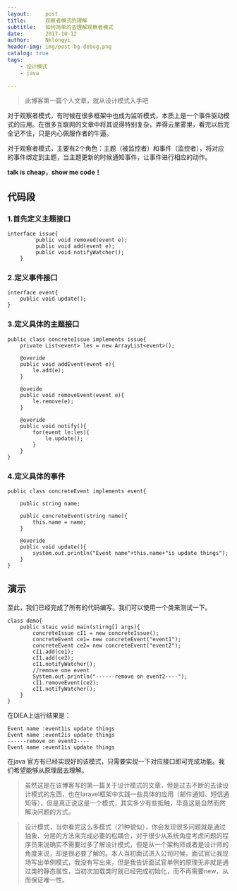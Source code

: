 ```yaml
---
layout:     post
title:      观察者模式的理解
subtitle:   如何简单的去理解观察者模式
date:       2017-10-12
author:     Nklongyi
header-img: img/post-bg-debug.png
catalog: true
tags:
    - 设计模式
    - java
    
---
```


>此博客第一篇个人文章，就从设计模式入手吧

对于观察者模式，有时候在很多框架中也成为监听模式，本质上是一个事件驱动模式的应用。在很多互联网的文章中将其说得特别复杂，弄得云里雾里，看完以后完全记不住，只是内心佩服作者的牛逼。

对于观察者模式，主要有2个角色：主题（被监控者）和事件（监控者），将对应的事件绑定到主题，当主题更新的时候通知事件，让事件进行相应的动作。

**talk is cheap，show me code！**


## 代码段

### 1.首先定义主题接口
    
    interface issue{ 
			 public void removed(event e);
   			 public void add(event e);
    		 public void notifyWatcher();
		}

### 2.定义事件接口

    interface event{
		public void update();
	}

### 3.定义具体的主题接口

	public class concreteIssue implements issue{
		private List<event> les = new ArrayList<event>();
		
		@overide	
		public void addEvent(event e){
			le.add(e);
		} 

		@oveide
		public void removeEvent(event e){
			le.remove(e);
		}

		@overide
		public void notify(){
			for(event le:les){
				le.update();
			}
		}		
	}

### 4.定义具体的事件

	public class concreteEvent implements event{

		public string name;

		public concreteEvent(string name){
			this.name = name;
		}

		@overide
		public void update(){
			system.out.println("Event name"+this.name+"is update things");
		}
	}

## 演示

至此，我们已经完成了所有的代码编写。我们可以使用一个类来测试一下。

	class demo{
		public staic void main(stirng[] args){
			concreteIssue cI1 = new concreteIssue();
			concreteEvent ce1= new concreteEvent("event1");
			concreteEvent ce2= new concreteEvent("event2");
			cI1.add(ce1);
			cI1.add(ce2);
			cI1.notifyWatcher();
		    //remove one event
            System.out.println("------remove on event2----");
			cI1.removeEvent(ce2);
			cI1.notifyWatcher();
		}
	}

在DIEA上运行结果是：

    Event name :event1is update things
	Event name :event2is update things
	------remove on event2----
	Event name :event1is update things

在java 官方有已经实现好的该模式，只需要实现一下对应接口即可完成功能。我们希望能够从原理层去理解。

>虽然这是在该博客写的第一篇关于设计模式的文章，但是过去不断的去读设计模式的东西，也在laravel框架中实践一些具体的应用（邮件通知、短信通知等），但是真正说这是一个模式，其实多少有些抵触，毕竟这是自然而然解决问题的方式。

>设计模式，当你看完这么多模式（21种貌似），你会发现很多问题就是通过抽象、分层的方法来完成必要的松耦合，对于很少从系统角度考虑问题的程序员来说确实不需要过多了解设计模式，但是从一个架构师或者是设计师的角度来说，却是很必要了解的。本人当初面试进入公司时候，面试官让我现场写出单例模式，我没有写出来，但是我告诉面试官单例的原理无非就是通过类的静态属性，当初次加载类时就已经完成初始化，而不再需要new，从而保证唯一性。